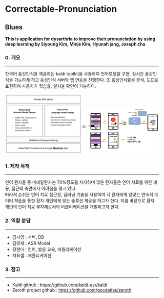 # Correctable-Pronunciation
## Blues

__This is application for dysarthria to improve their pronunciation by using deep learning
by Siyoung Kim, Minje Kim, Hyunah jang, Joseph cha__

### 0. 개요
------------------------------
한국어 음성인식을 제공하는 kaldi toolkit을 사용하여 언어모델을 구현, 실시간 음성인식을 가능하게 하고
음성인식 서버와 앱 연동을 진행한다. 
또 음성인식률을 분석, 도표로 표현하여 사용자가 학습률, 일치율 확인이 가능하다.

<img src="/images/Zeroth.png" width="50%"><img src="/images/AppDesign.png" width="50%">


### 1. 제작 목적
------------------------------
언어 환자들 중 마비말환자는 70%정도를 차지하며 많은 환자들은 언어 치료를 위한 비용, 접근의 측면에서 어려움을 겪고 있다.  
따라서 손쉬운 언어 치료 접근성, 딥러닝 기술을 사용하여 각 환자에게 알맞는 연속적 데이터 학습을 통한 
환자 개인에게 맞는 솔루션 제공을 하고자 한다. 
이를 바탕으로 환자 개인의 언어 치료 부자제로서의  어플리케이션을 개발하고자 한다. 

### 2. 역할 분담
------------------------------
 * 김시영 : 서버, DB 
 * 김민제 : ASR Model
 * 장현아 : 언어, 발음 교육, 애플리케이션 
 * 차요셉 : 애플리케이션

### 3. 참고
------------------------------
 * Kaldi github : https://github.com/kaldi-asr/kaldi
 * Zeroth project github : https://github.com/goodatlas/zeroth
